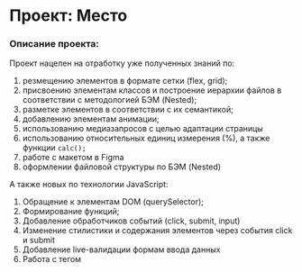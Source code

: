 # Проект: Место

### Описание проекта:

Проект нацелен на отработку уже полученных знаний по:

1. резмещению элементов в формате сетки (flex, grid);
2. присвоению элементам классов и построение иерархии файлов в соответствии с методологией БЭМ (Nested);
3. разметке элементов в соответствии с их семантикой;
4. добавлению элементам анимации;
5. использованию медиазапросов с целью адаптации страницы
6. использованию относительных единиц измерения (%), а также функции `calc();`
7. работе с макетом в Figma
8. оформлении файловой структуры по БЭМ (Nested)

А также новых по технологии JavaScript:

1. Обращение к элементам DOM (querySelector);
2. Формирование функций;
3. Добавление обработчиков событий (click, submit, input)
4. Изменение стилистики и содержания элементов через события click и submit
5. Добавление live-валидации формам ввода данных
6. Работа с тегом <template> и добавление элементов на страницу
7. Взаимодействие с карточками: удаление карточки, просмотр картинки (открытие попапа), лайк карточки
8. Функционал добавления карточки и валидации форм реализован посредством использования ООП (создание классов). Вся функциональность карточек и валидации форм включена в соответсвующие классы.
9. Применение технологии Webpack для сборки проекта

### Используемые технологии:

В проекте используются технологиии HTML, CSS, JS.

### Дальнейшее улучшение проекта:

Добавление запросов для связи с базой данных и сохранение изменений

[Ссылка на готовый проект](https://12-web.github.io/mesto/)

[Ссылка на макет в Figma](https://www.figma.com/file/2cn9N9jSkmxD84oJik7xL7/JavaScript.-Sprint-4?node-id=0%3A1)

